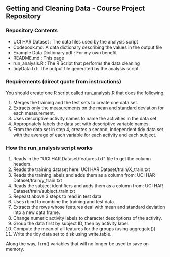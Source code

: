 ## Getting and Cleaning Data - Course Project Repository

### Repository Contents
* UCI HAR Dataset : The data files used by the analysis script
* Codebook.md: A data dictionary describing the values in the output file
* Example Data Dictionary.pdf : For my own benefit
* README.md	: This page
* run_analysis.R : The R Script that performs the data cleaning	
* tidyData.txt: The output file generated by the analysis script

### Requirements (direct quote from instructions)
You should create one R script called run_analysis.R that does the following.

1. Merges the training and the test sets to create one data set.
2. Extracts only the measurements on the mean and standard deviation for each measurement.
3. Uses descriptive activity names to name the activities in the data set
4. Appropriately labels the data set with descriptive variable names.
5. From the data set in step 4, creates a second, independent tidy data set with the average of each variable for each activity and each subject.


### How the run_analysis script works
1. Reads in the "UCI HAR Dataset/features.txt" file to get the column headers.
2. Reads the training dataset here: UCI HAR Dataset/train/X_train.txt
3. Reads the training labels and adds them as a column from: UCI HAR Dataset/train/y_train.txt
4. Reads the subject identifiers and adds them as a column from: UCI HAR Dataset/train/subject_train.txt
5. Repeast above 3 steps to read in test data
6. Uses rbind to combine the training and test data.
7. Extracts the rows whose features deal with mean and standard deviation into a new data frame.
8. Change numeric activity labels to character descriptions of the activity.
9. Group the data first by subject ID, then by activity label.
10. Compute the mean of all features for the groups (using aggregate())
11. Write the tidy data set to disk using write.table.

Along the way, I rm() variables that will no longer be used to save on memory.